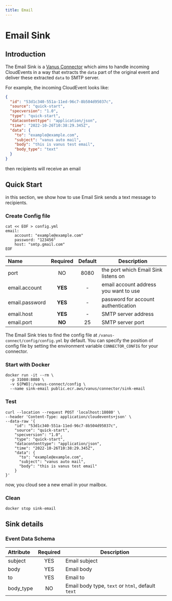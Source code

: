 ```yaml
---
title: Email
---
```


# Email Sink

## Introduction

The Email Sink is a [Vanus Connector][vc] which aims to handle incoming CloudEvents in a way that extracts the `data` part of the
original event and deliver these extracted `data` to SMTP server.

For example, the incoming CloudEvent looks like:

```json
{
  "id": "53d1c340-551a-11ed-96c7-8b504d95037c",
  "source": "quick-start",
  "specversion": "1.0",
  "type": "quick-start",
  "datacontenttype": "application/json",
  "time": "2022-10-26T10:38:29.345Z",
  "data": {
    "to": "example@example.com",
    "subject": "vanus auto mail",
    "body": "this is vanus test email",
    "body_type": "text"
  }
}
```

then recipients will receive an email
## Quick Start

in this section, we show how to use Email Sink sends a text message to recipients.

### Create Config file

```shell
cat << EOF > config.yml
email:
    account: "example@example.com"
    password: "123456"
    host: "smtp.gmail.com"
EOF
```

| Name             | Required | Default | Description                                                             |
|:-----------------|:--------:|:-------:|-------------------------------------------------------------------------|
| port             |    NO    |  8080   | the port which Email Sink listens on                                    |
| email.account    | **YES**  |    -    | email account address you want to use                                   |
| email.password   | **YES**  |    -    | password for account authentication                                     |
| email.host       | **YES**  |    -    | SMTP server address                                                     |
| email.port       |  **NO**  |   25    | SMTP server port                                                        |

The Email Sink tries to find the config file at `/vanus-connect/config/config.yml` by default. You can specify the position of config file by setting the environment variable `CONNECTOR_CONFIG` for your connector.

### Start with Docker

```shell
docker run -it --rm \
  -p 31080:8080 \
  -v ${PWD}:/vanus-connect/config \
  --name sink-email public.ecr.aws/vanus/connector/sink-email
```

### Test


```shell
curl --location --request POST 'localhost:18080' \
--header 'Content-Type: application/cloudevents+json' \
--data-raw '{
    "id": "53d1c340-551a-11ed-96c7-8b504d95037c",
    "source": "quick-start",
    "specversion": "1.0",
    "type": "quick-start",
    "datacontenttype": "application/json",
    "time": "2022-10-26T10:38:29.345Z",
    "data": {
      "to": "example@example.com",
      "subject": "vanus auto mail",
      "body": "this is vanus test email"
    }
}'
```

now, you cloud see a new email in your mailbox.

### Clean

```shell
docker stop sink-email
```

## Sink details

### Event Data Schema


| Attribute | Required | Description                                       |
|:----------|:--------:|---------------------------------------------------|
| subject   |   YES    | Email subject                                     |
| body      |   YES    | Email body                                        |
| to        |   YES    | Email to                                          |
| body_type |    NO    | Email body type, `text` or `html`, default `text` |

[vc]: https://docs.vanus.ai/introduction/concepts#vanus-connect